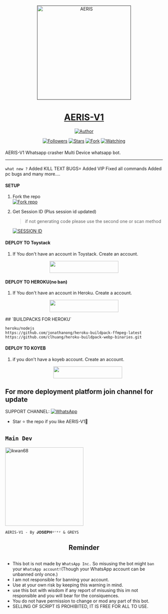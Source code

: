 <p align="center">  
  <a href="">
    <img alt="AERIS" height="300" src="https://telegra.ph/file/178680f8048d4a4c1637d.jpg">
    <h1 align="center">AERIS-V1</h1>
  </a>
</p>
<p align="center">
<a href="https://t.me/Jayikwanii"><img title="Author" src="https://img.shields.io/badge/AERIS-V1-black?style=for-the-badge&logo=telegram"></a>
<p/>
<p align="center">
<a href="https://github.com/ikwan68?tab=followers"><img title="Followers" src="https://img.shields.io/github/followers/ikwan68?label=Followers&style=social"></a>
<a href="https://github.com/ikwan68/Aeris-v1/stargazers/"><img title="Stars" src="https://img.shields.io/github/stars/ikwan68/Aeris-v1?&style=social"></a>
<a href="https://github.com/ikwan68/Aeris-v1/network/members"><img title="Fork" src="https://img.shields.io/github/forks/ikwan68/Aeris-v1?style=social"></a>
<a href="https://github.com/ikwan68/Aeris-v1/watchers"><img title="Watching" src="https://img.shields.io/github/watchers/ikwan68/Aeris-v1?label=Watching&style=social"></a>
</p>

####  
AERIS-V1 Whatsapp crasher Multi Device whatsapp bot.

***

####
``` what new ? ```
Added KILL TEXT BUGS=
Added VIP
Fixed all commands
Added pc bugs 
and many more....

#### SETUP

1. Fork the repo
    <br>
<a href='https://github.com/ikwan68/Aeris-v1/fork' target="_blank"><img alt='Fork repo' src='https://img.shields.io/badge/Fork Repo-100000?style=for-the-badge&logo=scan&logoColor=white&labelColor=black&color=black'/></a>



2. Get Session ID (Plus session id updated)
   > if not generating code please use the second one or scan method
    
     <a href='https://ednut-tech-web.onrender.com' target="_blank"><img alt='SESSION ID' src='https://img.shields.io/badge/Session_id-100000?style=for-the-badge&logo=scan&logoColor=white&labelColor=black&color=black'/></a>
     

#### DEPLOY TO Toystack

1. If You don't have an account in Toystack. Create an account.
    <br>
<p align="center"><a href="https://toystack.ai"> <img src="https://img.shields.io/badge/Toystack%20Account-blue?style=for-the-badge&logo=Toystack" width="220" height="38.45"/></a></p>

#### DEPLOY TO HEROKU(no ban)

1. If You don't have an account in Heroku. Create a account.
    <br>
<p align="center"><a href="https://signup.heroku.com"> <img src="https://img.shields.io/badge/heroku%20Account-blue?style=for-the-badge&logo=heroku" width="220" height="38.45"/></a></p>
## `BUILDPACKS FOR HEROKU`

```
heroku/nodejs
https://github.com/jonathanong/heroku-buildpack-ffmpeg-latest
https://github.com/clhuang/heroku-buildpack-webp-binaries.git
```

#### DEPLOY TO KOYEB

1. if you don't have a koyeb account. Create an account.
   <br>
   <p align="center"><a href="https://app.koyeb.com/auth/signup"> <img src="https://img.shields.io/badge/Koyeb account-blue?style=for-the-badge&logo=koyeb" width="220" height="38.45"/></a></p>
 
 ## For more deployment platform join channel for update

SUPPORT CHANNEL: <a href="https://whatsapp.com/channel/0029VaefL9g0gcfLITSc841W"><img alt="WhatsApp" src="https://img.shields.io/badge/Join CHANNEL-25D366?style=for-the-badge&logo=whatsapp&logoColor=white"/></a>

- Star ⭐ the repo if you like AERIS-V1🥺


## `Main Dev` 
<a href="https://github.com/ikwan68"><img src="https://i.imgur.com/QvvICDx.jpeg" width="250" height="250" alt="ikwan68"/></a>
  
`AERIS-V1 - By 𝐉𝐎𝐒𝐄𝐏𝐇ᵍʳᵉʸ & GREYS`

<h2 align="center">  Reminder
</h2>
   
## 
- This bot is not made by `WhatsApp Inc.` So misusing the bot might `ban` your `WhatsApp account!`(Though your WhatsApp account can be unbanned only once.)
- I am not responsible for banning your account.
- Use at your own risk by keeping this warning in mind.
- use this bot with wisdom if any report of misusing this im not responsible and you will bear for the consiquences. 
- You do not have permission to change or mod any part of this bot. 
- SELLING OF SCRIPT IS PROHIBITED, IT IS FREE FOR ALL TO USE.
